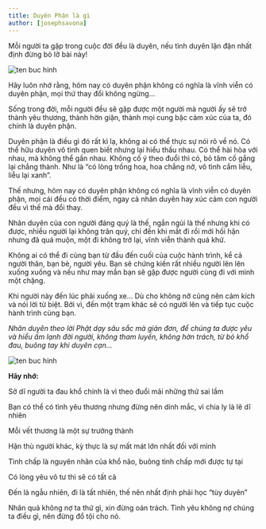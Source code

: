 ```yaml
---
title: Duyên Phận là gì
author: [josephsavona]
---
```


Mỗi người ta gặp trong cuộc đời đều là duyên, nếu tình duyên lận đận nhất định đừng bỏ lỡ bài này!

![ten buc hinh](http://st.phununews.vn/staticFile/Subject/2017/05/04/5851510/duyen-phan-la-thu-rat-la-ki-khong-co-y-theo-duoi-thi-co-bo-tam-co-gang-lai-chang-thanh_4158683.jpg "ten buc hinh")

Hãy luôn nhớ rằng, hôm nay có duyên phận không có nghĩa là vĩnh viễn có duyên phận, mọi thứ thay đổi không ngừng…

Sống trong đời, mỗi người đều sẽ gặp được một người mà người ấy sẽ trở thành yêu thương, thành hờn giận, thành mọi cung bậc cảm xúc của ta, đó chính là duyên phận.

Duyên phận là điều gì đó rất kì lạ, không ai có thể thực sự nói rõ về nó. Có thể hữu duyên vô tình quen biết nhưng lại hiểu thấu nhau. Có thể hài hòa với nhau, mà không thể gần nhau. Không cố ý theo đuổi thì có, bỏ tâm cố gắng lại chẳng thành. Như là “có lòng trồng hoa, hoa chẳng nở, vô tình cắm liễu, liễu lại xanh”.

Thế nhưng, hôm nay có duyên phận không có nghĩa là vĩnh viễn có duyên phận, mọi cái đều có thời điểm, ngay cả nhân duyên hay xúc cảm con người đều vì thế mà đổi thay.

Nhân duyên của con người đáng quý là thế, ngắn ngủi là thế nhưng khi có được, nhiều người lại không trân quý, chỉ đến khi mất đi rồi mới hối hận nhưng đã quá muộn, một đi không trở lại, vĩnh viễn thành quá khứ.

Không ai có thể đi cùng bạn từ đầu đến cuối của cuộc hành trình, kể cả người thân, bạn bè, người yêu. Bạn sẽ chứng kiến rất nhiều người lên lên xuống xuống và nếu như may mắn bạn sẽ gặp được người cùng đi với mình một chặng.

Khi người này đến lúc phải xuống xe… Dù cho không nỡ cũng nên cảm kích và nói lời từ biệt. Bởi vì, đến một trạm khác sẽ có người lên và tiếp tục cuộc hành trình cùng bạn.

*Nhân duyên theo lời Phật dạy sâu sắc mà giản đơn, để chúng ta được yêu và hiểu ấm lạnh đời người, không tham luyến, không hờn trách, từ bỏ khổ đau, buông tay khi duyên cạn…*

![ten buc hinh](http://st.phununews.vn/staticFile/Subject/2017/05/04/5851510/clip_image001.jpg "ten buc hinh")

**Hãy nhớ:**

Sở dĩ người ta đau khổ chính là vì theo đuổi mãi những thứ sai lầm

Bạn có thể có tình yêu thương nhưng đừng nên dính mắc, vì chia ly là lẽ dĩ nhiên

Mỗi vết thương là một sự trưởng thành

Hận thù người khác, kỳ thực là sự mất mát lớn nhất đối với mình

Tình chấp là nguyên nhân của khổ não, buông tình chấp mới được tự tại

Có lòng yêu vô tư thì sẽ có tất cả

Đến là ngẫu nhiên, đi là tất nhiên, thế nên nhất định phải học “tùy duyên”

Nhân quả không nợ ta thứ gì, xin đừng oán trách. Tình yêu không nợ chúng ta điều gì, nên đừng đổ tội cho nó.